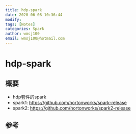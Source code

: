 ```yaml
---
title: hdp-spark
date: 2020-06-08 10:36:44
modify: 
tags: [Notes]
categories: Spark
author: wmsj100
email: wmsj100@hotmail.com
---
```


# hdp-spark

## 概要

- hdp套件的spark
- spark1: https://github.com/hortonworks/spark-release
- spark2: https://github.com/hortonworks/spark2-release

## 参考

